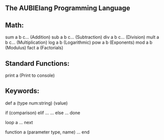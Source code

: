 ## The AUBIElang Programming Language

## Math:
sum a b c... (Addition)
sub a b c... (Subtraction)
div a b c... (Division)
mult a b c... (Multiplication)
log a b (Logarithmic)
pow a b (Exponents)
mod a b (Modulus)
fact a (Factorials)

## Standard Functions:
print a (Print to console)

## Keywords:
def a (type num:string) (value)
  
if (comparison)
	elif ...
		...
  else
    ...
  done
  
  loop a
    ...
  next
  
  function a (parameter type, name)
    ...
  end

